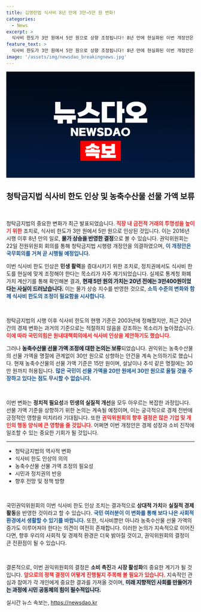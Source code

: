 ```yaml
---
title: 김영란법 식사비 8년 만에 3만→5만 원 변화!
categories:
  - News
excerpt: >
  식사비 한도가 3만 원에서 5만 원으로 상향 조정됩니다! 8년 만에 현실화된 이번 개정안은 민생을 살리기 위한 노력이지만, 농축수산물 선물 가액 인상은 보류됐습니다. 클릭해 자세히 알아보세요!
feature_text: >
  식사비 한도가 3만 원에서 5만 원으로 상향 조정됩니다! 8년 만에 현실화된 이번 개정안은 민생을 살리기 위한 노력이지만, 농축수산물 선물 가액 인상은 보류됐습니다. 클릭해 자세히 알아보세요!
image: '/assets/img/newsdao_breakingnews.jpg'
---
```


<p><img src="/assets/img/newsdao_breakingnews.jpg" alt="ranknews 속보" /></p>

<h2 data-ke-size="size26">청탁금지법 식사비 한도 인상 및 농축수산물 선물 가액 보류</h2>

<p data-ke-size="size16">&nbsp;</p>

<p>청탁금지법의 중요한 변화가 최근 발표되었습니다. <b><span style="color: #ee2323;">직장 내 금전적 거래의 투명성을 높이기 위한</span></b> 조치로, 식사비 한도가 3만 원에서 5만 원으로 인상된 것입니다. 이는 2016년 시행 이후 8년 만의 일로, <b><span style="background-color: #21538527;">물가 상승을 반영한 결정</span></b>으로 볼 수 있습니다. 권익위원회는 22일 전원위원회 회의를 통해 청탁금지법 시행령 개정안을 의결하였으며, <b><span style="color: #1a5490;">이 개정안은 국무회의를 거쳐 곧 시행될 예정입니다.</span></b></p>

<p>이번 식사비 한도 인상은 <b>민생 활력</b>을 증대시키기 위한 조치로, 정치권에서도 식사비 한도를 현실에 맞게 조정해야 한다는 목소리가 자주 제기되었습니다. 실제로 통계청 화폐가치 계산기를 통해 확인해본 결과, <b><span style="background-color: #21538527;">현재 5만 원의 가치는 20년 전에는 3만400원이었다는 사실이 드러났습니다.</span></b> 이는 물가 상승 지수를 반영한 것으로, <b><span style="color: #1a5490;">소득 수준의 변화와 함께 식사비 한도의 조정이 필요함을 시사합니다.</span></b></p>

<p data-ke-size="size16">&nbsp;</p>

<p>청탁금지법의 시행 이후 식사비 한도의 현행 기준은 2003년에 정해졌지만, 최근 20년간의 경제 변화는 과거의 기준으로는 적절하지 않음을 강조하는 목소리가 높아졌습니다. <b><span style="color: #ee2323;">이에 따라 국민의힘은 원내대책회의에서 식사비 인상을 제안하기도 했습니다.</span></b> </p>

<p>그러나 <b><span style="background-color: #21538527;">농축수산물 선물 가액 조정에 대한 논의는 보류</span></b>되었습니다. 권익위는 농축수산물의 선물 가액을 명절에 관계없이 30만 원으로 상향하는 안건을 계속 논의하기로 했습니다. 현재 농축수산물의 선물 가액 기준은 15만 원이며, 설날이나 추석 같은 명절에는 30만 원까지 허용됩니다. <b><span style="color: #1a5490;">많은 국민이 선물 가액을 20만 원에서 30만 원으로 올릴 것을 주장하고 있다는 점도 무시할 수 없습니다.</span></b></p>

<p data-ke-size="size16">&nbsp;</p>

<p>이번 변화는 <b>정치적 필요성</b>과 <b>민생의 실질적 개선</b>을 모두 아우르는 복잡한 과정입니다. 선물 가액 기준을 상향하기 위한 논의는 계속될 예정이며, 이는 궁극적으로 경제 전반에 긍정적인 영향을 미치리라 기대됩니다. 또한 <b><span style="color: #ee2323;">권익위원회의 향후 결정은 많은 기업 및 개인의 행동 양식에 큰 영향을 줄 것입니다.</span></b> 어쩌면 이번 개정안은 경제 성장과 소비 진작에 일조할 수 있는 중요한 기회가 될 것입니다.</p>

<hr>

<ul>
    <li>청탁금지법의 역사적 변화</li>
    <li>식사비 한도 인상의 의의</li>
    <li>농축수산물 선물 가액 조정의 필요성</li>
    <li>시민과 정치권의 반응</li>
    <li>향후 전망 및 정책 방향</li>
</ul>

<p data-ke-size="size16">&nbsp;</p>

<p>국민권익위원회의 이번 식사비 한도 인상 조치는 결과적으로 <b>상대적 가치</b>와 <b>실질적 경제 활동</b>을 반영한 것이라고 할 수 있습니다. <b><span style="color: #1a5490;">국민 여러분이 이 변화를 통해 보다 나은 사회적 환경에서 생활할 수 있기를 바랍니다.</span></b> 또한, 식사비뿐만 아니라 농축수산물 선물 가액의 증가도 이루어져야 한다는 의견이 여전히 존재합니다. 이러한 논의가 지속적으로 이어진다면, 향후 우리의 사회적 및 경제적 환경은 더욱 밝아질 것이고, 권익위원회의 결정이 큰 전환점이 될 수 있습니다. </p>

<p data-ke-size="size16">&nbsp;</p> 

<p>결론적으로, 이번 권익위원회의 결정은 <b>소비 촉진</b>과 <b>시장 활성화</b>의 중요한 계기가 될 것입니다. <b><span style="color: #ee2323;">앞으로의 정책 결정이 어떻게 진행될지 주목해 볼 필요가 있습니다.</span></b> 지속적인 관심과 참여가 각 개인에게 중요한 결과를 가져올 것이며, <b><span style="background-color: #21538527;">미래 지향적인 사회를 만들어가는 과정에 시민 공동체의 힘이 필수적입니다.</span></b></p>
실시간 뉴스 속보는, <a href="https://newsdao.kr" rel="dofollow">https://newsdao.kr</a>



